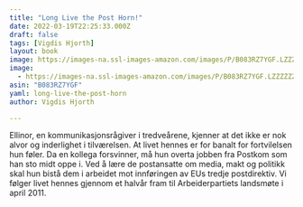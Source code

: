 ```yaml
---
title: "Long Live the Post Horn!"
date: 2022-03-19T22:25:33.000Z
draft: false
tags: [Vigdis Hjorth]
layout: book
image: https://images-na.ssl-images-amazon.com/images/P/B083RZ7YGF.LZZZZZZZ.jpg
image: 
  - https://images-na.ssl-images-amazon.com/images/P/B083RZ7YGF.LZZZZZZZ.jpg
asin: "B083RZ7YGF"
yaml: long-live-the-post-horn
author: Vigdis Hjorth

---
```


Ellinor, en kommunikasjonsrågiver i tredveårene, kjenner at det ikke er nok alvor og inderlighet i tilværelsen. At livet hennes er for banalt for fortvilelsen hun føler. Da en kollega forsvinner, må hun overta jobben fra Postkom som han sto midt oppe i. Ved å lære de postansatte om media, makt og politikk skal hun bistå dem i arbeidet mot innføringen av EUs tredje postdirektiv. Vi følger livet hennes gjennom et halvår fram til Arbeiderpartiets landsmøte i april 2011.
